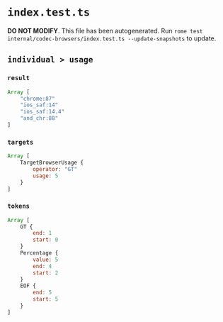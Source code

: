 # `index.test.ts`

**DO NOT MODIFY**. This file has been autogenerated. Run `rome test internal/codec-browsers/index.test.ts --update-snapshots` to update.

## `individual > usage`

### `result`

```javascript
Array [
	"chrome:87"
	"ios_saf:14"
	"ios_saf:14.4"
	"and_chr:88"
]
```

### `targets`

```javascript
Array [
	TargetBrowserUsage {
		operator: "GT"
		usage: 5
	}
]
```

### `tokens`

```javascript
Array [
	GT {
		end: 1
		start: 0
	}
	Percentage {
		value: 5
		end: 4
		start: 2
	}
	EOF {
		end: 5
		start: 5
	}
]
```
